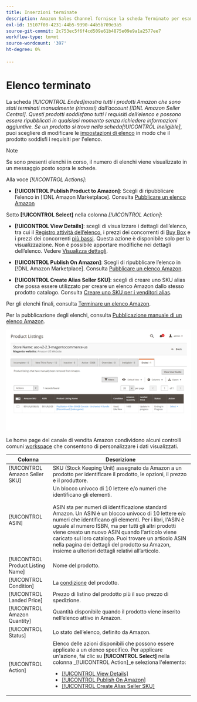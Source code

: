 ```yaml
---
title: Inserzioni terminate
description: Amazon Sales Channel fornisce la scheda Terminato per esaminare gli elenchi di Amazon Marketplace terminati, che può essere ripubblicato quando si sceglie.
exl-id: 15107f08-4231-44b5-9390-44b5b709e3a5
source-git-commit: 2c753ec5f6f4cd509e61b4875e09e9a1a2577ee7
workflow-type: tm+mt
source-wordcount: '397'
ht-degree: 0%

---
```


# Elenco terminato

La scheda _[!UICONTROL Ended]_mostra tutti i prodotti Amazon che sono stati terminati manualmente (rimossi) dall’account [!DNL Amazon Seller Central]. Questi prodotti soddisfano tutti i requisiti dell’elenco e possono essere ripubblicati in qualsiasi momento senza richiedere informazioni aggiuntive. Se un prodotto si trova nella scheda_[!UICONTROL Ineligible]_, puoi scegliere di modificare le [impostazioni di elenco](./listing-settings.md) in modo che il prodotto soddisfi i requisiti per l&#39;elenco.

>[!NOTE]
>
>Se sono presenti elenchi in corso, il numero di elenchi viene visualizzato in un messaggio posto sopra le schede.

Alla voce _[!UICONTROL Actions]_:

- **[!UICONTROL Publish Product to Amazon]**: Scegli di ripubblicare l’elenco in  [!DNL Amazon Marketplace]. Consulta [Pubblicare un elenco Amazon](./publish-listings-manually.md)

Sotto **[!UICONTROL Select]** nella colonna _[!UICONTROL Action]_:

- **[!UICONTROL View Details]**: scegli di visualizzare i dettagli dell’elenco, tra cui il  [Registro attività dell’elenco](./product-listing-details.md#listing-activity-log), i prezzi dei concorrenti di  [Buy Box](./product-listing-details.md#buy-box-competitor-pricing) e i prezzi dei concorrenti  [più bassi](./product-listing-details.md#lowest-competitor-pricing). Questa azione è disponibile solo per la visualizzazione. Non è possibile apportare modifiche nei dettagli dell’elenco. Vedere [Visualizza dettagli](./product-listing-details.md).

- **[!UICONTROL Publish On Amazon]**: Scegli di ripubblicare l’elenco in  [!DNL Amazon Marketplace]. Consulta [Pubblicare un elenco Amazon](./publish-listings-manually.md).

- **[!UICONTROL Create Alias Seller SKU]**: scegli di creare uno SKU alias che possa essere utilizzato per creare un elenco Amazon dallo stesso prodotto catalogo. Consulta [Creare uno SKU per i venditori alias](./create-alias-seller-sku.md).

Per gli elenchi finali, consulta [Terminare un elenco Amazon](./end-listings-manually.md).

Per la pubblicazione degli elenchi, consulta [Pubblicazione manuale di un elenco Amazon](./publish-listings-manually.md).

![Annunci Amazon terminati](assets/amazon-ended-listings.png)

Le home page del canale di vendita Amazon condividono alcuni controlli comuni [workspace](./workspace-controls.md) che consentono di personalizzare i dati visualizzati.

| Colonna | Descrizione |
|--- |--- |
| [!UICONTROL Amazon Seller SKU] | SKU (Stock Keeping Unit) assegnato da Amazon a un prodotto per identificare il prodotto, le opzioni, il prezzo e il produttore. |
| [!UICONTROL ASIN] | Un blocco univoco di 10 lettere e/o numeri che identificano gli elementi.<br><br>ASIN sta per numeri di identificazione standard Amazon. Un ASIN è un blocco univoco di 10 lettere e/o numeri che identificano gli elementi. Per i libri, l&#39;ASIN è uguale al numero ISBN, ma per tutti gli altri prodotti viene creato un nuovo ASIN quando l&#39;articolo viene caricato sul loro catalogo. Puoi trovare un articolo ASIN nella pagina dei dettagli del prodotto su Amazon, insieme a ulteriori dettagli relativi all’articolo. |
| [!UICONTROL Product Listing Name] | Nome del prodotto. |
| [!UICONTROL Condition] | La [condizione](./product-listing-condition.md) del prodotto. |
| [!UICONTROL Landed Price] | Prezzo di listino del prodotto più il suo prezzo di spedizione. |
| [!UICONTROL Amazon Quantity] | Quantità disponibile quando il prodotto viene inserito nell’elenco attivo in Amazon. |
| [!UICONTROL Status] | Lo stato dell’elenco, definito da Amazon. |
| [!UICONTROL Action] | Elenco delle azioni disponibili che possono essere applicate a un elenco specifico. Per applicare un&#39;azione, fai clic su **[!UICONTROL Select]** nella colonna _[!UICONTROL Action]_e seleziona l&#39;elemento:<ul><li>[[!UICONTROL View Details]](./product-listing-details.md)</li><li>[[!UICONTROL Publish On Amazon]](./publish-listings-manually.md)</li><li>[[!UICONTROL Create Alias Seller SKU]](./create-alias-seller-sku.md#region-specific)</li></ul> |
